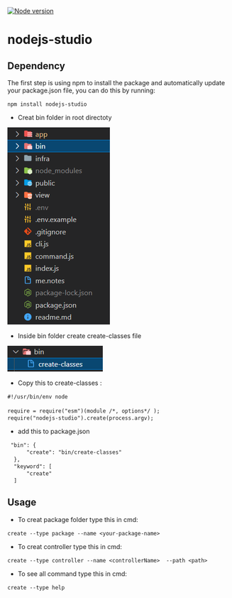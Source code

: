 [![Node version](https://img.shields.io/node/v/nodejs-studio.svg?style=flat)](https://www.npmjs.com/package/nodejs-studio)

# nodejs-studio
## Dependency
The first step is using npm to install the package and automatically update your package.json file, you can do this by running:
 ```
npm install nodejs-studio
 ```
 * Creat bin folder in root directoty
 
![Screenshot](images/1.PNG)
 
 * Inside bin folder create create-classes file 
 
![Screenshot](images/2.PNG)
 
 * Copy this to create-classes :
 ```
#!/usr/bin/env node

require = require("esm")(module /*, options*/ );
require("nodejs-studio").create(process.argv);
 ```
 * add this to package.json
  ```
   "bin": {
        "create": "bin/create-classes"
    },
    "keyword": [
        "create"
    ]
 ```
 
 ## Usage
 * To creat package folder type this in cmd:
 ```
create --type package --name <your-package-name>
 ```
* To creat controller type this in cmd:
 ```
create --type controller --name <controllerName>  --path <path>
 ```
* To see all command type this in cmd:
 ```
create --type help
 ```
